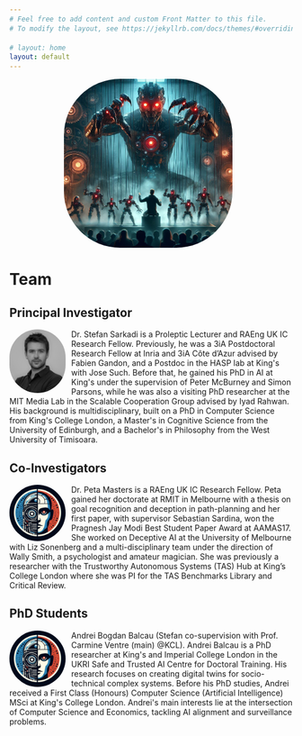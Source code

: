 ```yaml
---
# Feel free to add content and custom Front Matter to this file.
# To modify the layout, see https://jekyllrb.com/docs/themes/#overriding-theme-defaults

# layout: home
layout: default
---
```

<p align="center"><img src="assets/img/hide.jpg" alt="hide" width="300" align="center" style="margin-right:10px; border-radius:100px"/></p>


# Team



## Principal Investigator

<img src="assets/img/user1.png" alt="hide" width="100" align="left" style="margin-right:10px; border-radius:80px"/> Dr. Stefan Sarkadi is a Proleptic Lecturer and RAEng UK IC Research Fellow. Previously, he was a 3iA Postdoctoral Research Fellow at Inria and 3iA Côte d’Azur advised by Fabien Gandon, and a Postdoc in the HASP lab at King's with Jose Such. Before that, he gained his PhD in AI at King's under the supervision of Peter McBurney and Simon Parsons, while he was also a visiting PhD researcher at the MIT Media Lab in the Scalable Cooperation Group advised by Iyad Rahwan. His background is multidisciplinary, built on a PhD in Computer Science from King's College London, a Master's in Cognitive Science from the University of Edinburgh, and a Bachelor's in Philosophy from the West University of Timisoara.




## Co-Investigators

<img src="assets/img/icon.jpg" alt="hide" width="100" align="left" style="margin-right:10px; border-radius:80px"/> Dr. Peta Masters is a RAEng UK IC Research Fellow. Peta gained her doctorate at RMIT in Melbourne with a thesis on goal recognition and deception in path-planning and her first paper, with supervisor Sebastian Sardina, won the Pragnesh Jay Modi Best Student Paper Award at AAMAS17. She worked on Deceptive AI at the University of Melbourne with Liz Sonenberg and a multi-disciplinary team under the direction of Wally Smith, a psychologist and amateur magician. She was previously a researcher with the Trustworthy Autonomous Systems (TAS) Hub at King’s College London where she was PI for the TAS Benchmarks Library and Critical Review.




## PhD Students

<img src="assets/img/icon.jpg" alt="hide" width="100" align="left" style="margin-right:10px; border-radius:80px"/>  Andrei Bogdan Balcau (Stefan co-supervision with Prof. Carmine Ventre (main) @KCL). Andrei Balcau is a PhD researcher at King's and Imperial College London in the UKRI Safe and Trusted AI Centre for Doctoral Training. His research focuses on creating digital twins for socio-technical complex systems. Before his PhD studies, Andrei received a First Class (Honours) Computer Science (Artificial Intelligence) MSci at King's College London. Andrei's main interests lie at the intersection of Computer Science and Economics, tackling AI alignment and surveillance problems.